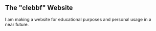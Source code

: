 ## The "clebbf" Website

I am making a website for educational purposes and personal usage in a near future.

